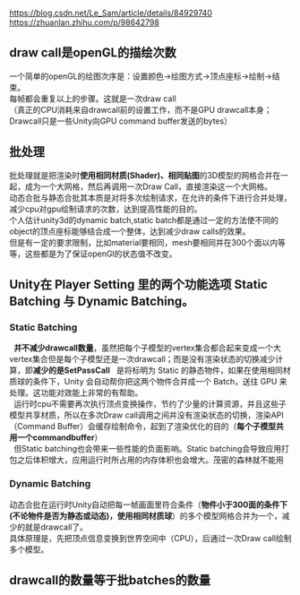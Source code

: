 https://blog.csdn.net/Le_Sam/article/details/84929740   
https://zhuanlan.zhihu.com/p/98642798    


## draw call是openGL的描绘次数  
一个简单的openGL的绘图次序是：设置颜色→绘图方式→顶点座标→绘制→结束。  
每帧都会重复以上的步骤。这就是一次draw call  
（真正的CPU消耗来自drawcall前的设置工作，而不是GPU drawcall本身；Drawcall只是一些Unity向GPU command buffer发送的bytes）  
  
## 批处理
批处理就是把渲染时**使用相同材质(Shader)、相同贴图**的3D模型的网格合并在一起，成为一个大网格，然后再调用一次Draw Call，直接渲染这一个大网格。  
动态合批与静态合批其本质是对将多次绘制请求，在允许的条件下进行合并处理，减少cpu对gpu绘制请求的次数，达到提高性能的目的。  
个人估计unity3d的dynamic batch,static batch都是通过一定的方法使不同的object的顶点座标能够结合成一个整体，达到减少draw calls的效果。  
但是有一定的要求限制，比如material要相同，mesh要相同并在300个面以内等等，这些都是为了保证openGl的状态值不改变。  


## Unity在 Player Setting 里的两个功能选项 Static Batching 与 Dynamic Batching。
### Static Batching 
&nbsp;&nbsp;**并不减少drawcall数量**，虽然把每个子模型的vertex集合都合起来变成一个大vertex集合但是每个子模型还是一次drawcall；而是没有渲染状态的切换减少计算，即**减少的是SetPassCall**
  &nbsp;&nbsp;是将标明为 Static 的静态物件，如果在使用相同材质球的条件下，Unity 会自动帮你把这两个物件合并成一个 Batch，送往 GPU 来处理。这功能对效能上非常的有帮助。   
  &nbsp;&nbsp;运行时cpu不需要再次执行顶点变换操作，节约了少量的计算资源，并且这些子模型共享材质，所以在多次Draw call调用之间并没有渲染状态的切换，渲染API（Command Buffer）会缓存绘制命令，起到了渲染优化的目的（**每个子模型共用一个commandbuffer**）   
  &nbsp;&nbsp;但Static batching也会带来一些性能的负面影响。Static batching会导致应用打包之后体积增大，应用运行时所占用的内存体积也会增大。茂密的森林就不能用   
### Dynamic Batching   
  动态合批在运行时Unity自动把每一帧画面里符合条件（**物件小于300面的条件下(不论物件是否为静态或动态)，使用相同材质球**）的多个模型网格合并为一个，减少的就是drawcall了。  
  具体原理是，先把顶点信息变换到世界空间中（CPU），后通过一次Draw call绘制多个模型。  


## drawcall的数量等于批batches的数量
